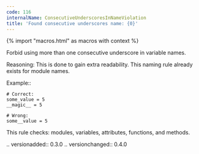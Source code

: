 ```yaml
---
code: 116
internalName: ConsecutiveUnderscoresInNameViolation
title: 'Found consecutive underscores name: {0}'
---
```


{% import "macros.html" as macros with context %}

Forbid using more than one consecutive underscore in variable names.

Reasoning: This is done to gain extra readability. This naming rule
already exists for module names.

Example::

    # Correct:
    some_value = 5
    __magic__ = 5
    
    # Wrong:
    some__value = 5

This rule checks: modules, variables, attributes, functions, and
methods.

.. versionadded:: 0.3.0 .. versionchanged:: 0.4.0
